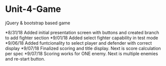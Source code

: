 # Unit-4-Game
jQuery &amp; bootstrap based game

*8/31/18 Added initial presentation screen with buttons and created branch to add fighter section
*9/01/18 Added select fighter capability in test mode
*9/06/18 Added funtcionality to select player and defender with correct display
*9/07/18 Finalized scoring and title display. Next is score calculation per spec
*9/07/18 Scoring works for ONE enemy. Next is multiple enemies and re-start button.


